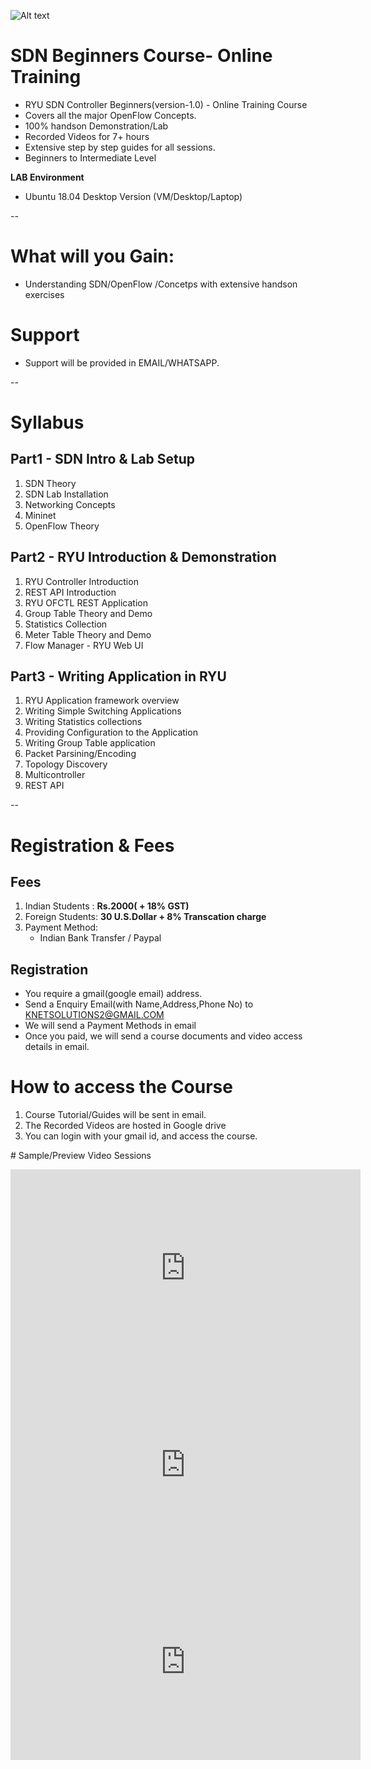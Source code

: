 
![Alt text](https://raw.githubusercontent.com/knetsolutions/course/master/imgs/ryu_training.jpg?raw=true "Online SDN Training")



# SDN Beginners Course- Online Training

- RYU SDN Controller Beginners(version-1.0) - Online Training Course 
- Covers all the major OpenFlow Concepts.
- 100% handson Demonstration/Lab
- Recorded Videos for 7+ hours
- Extensive step by step guides for all sessions.
- Beginners to Intermediate Level

**LAB Environment**
- Ubuntu 18.04 Desktop Version (VM/Desktop/Laptop)

--

# What will you Gain:

- Understanding SDN/OpenFlow /Concetps with extensive handson exercises

# Support

- Support will be provided in EMAIL/WHATSAPP.

--

# Syllabus


## Part1 - SDN Intro & Lab Setup

1. SDN Theory
2. SDN Lab Installation
3. Networking Concepts
4. Mininet
5. OpenFlow Theory


## Part2 - RYU Introduction & Demonstration

1. RYU Controller Introduction
2. REST API Introduction
3. RYU OFCTL REST Application
4. Group Table Theory and Demo
5. Statistics Collection
6. Meter Table Theory and Demo
7. Flow Manager - RYU Web UI 

## Part3 - Writing Application in RYU

1. RYU Application framework overview
2. Writing Simple Switching Applications
3. Writing Statistics collections 
4. Providing Configuration  to the Application
5. Writing Group Table application
6. Packet Parsining/Encoding
7. Topology Discovery
8. Multicontroller
9. REST API

--

# Registration & Fees


## Fees

1. Indian Students : **Rs.2000( + 18% GST)**
2. Foreign Students: **30 U.S.Dollar + 8% Transcation charge**
3. Payment Method:  
	- Indian Bank Transfer / Paypal


## Registration

- You require a gmail(google email) address.
- Send a Enquiry Email(with Name,Address,Phone No) to  KNETSOLUTIONS2@GMAIL.COM 
- We will send a Payment Methods in email
- Once you paid, we will send a course documents and video access details in email.


# How to access the Course

1. Course Tutorial/Guides will be sent in email.
2. The Recorded Videos are hosted in Google drive
3. You can login with your gmail id, and access the course. 



# Sample/Preview Video Sessions

<iframe width="560" height="315" src="https://www.youtube.com/embed/videoseries?list=PLFY0hc9nGyb3Oduw6gl7F1L_UIpk9fZiE&index=1" frameborder="0" allow="autoplay; encrypted-media" allowfullscreen></iframe>

<iframe width="560" height="315" src="https://www.youtube.com/embed/videoseries?list=PLFY0hc9nGyb3Oduw6gl7F1L_UIpk9fZiE&index=2" frameborder="0" allow="autoplay; encrypted-media" allowfullscreen></iframe>

<iframe width="560" height="315" src="https://www.youtube.com/embed/videoseries?list=PLFY0hc9nGyb3Oduw6gl7F1L_UIpk9fZiE&index=3" frameborder="0" allow="autoplay; encrypted-media" allowfullscreen></iframe>
